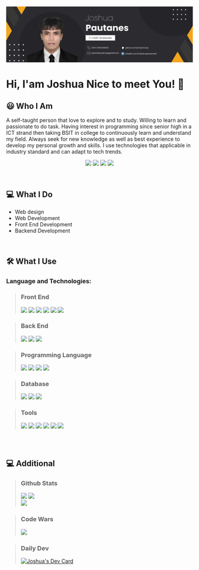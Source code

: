 <p align='center'>
<img src="https://github.com/joshjoshuap/joshjoshuap/blob/main/image-icon/personal-banner.jpg">
</p>

# Hi, I'am Joshua Nice to meet You! 👋

## 😃 Who I Am

A self-taught person that love to explore and to study. Willing to learn and passionate to do task. Having interest in programming since senior high in a ICT strand then taking BSIT in college to continuously learn and understand my field. Always seek for new knowledge as well as best experience to develop my personal growth and skills. I use technologies that applicable in industry standard and can adapt to tech trends.


<p align='center'>
<a href="https://www.facebook.com/joshjoshuap1/"><img src="https://img.shields.io/badge/Facebook-1877F2?style=for-the-badge&logo=facebook&logoColor=white"></a>
<a href="https://www.instagram.com/joshjoshuap1/"><img src="https://img.shields.io/badge/Instagram-E4405F?style=for-the-badge&logo=instagram&logoColor=white"></a>
<a href="https://twitter.com/joshjoshuap1"><img src="https://img.shields.io/badge/Twitter-1DA1F2?style=for-the-badge&logo=twitter&logoColor=white"></a>
<a href="https://www.linkedin.com/in/joshuapautanes/"><img src="https://img.shields.io/badge/LinkedIn-0077B5?style=for-the-badge&logo=linkedin&logoColor=white"></a>
</p>

<br />

## 💻 What I Do
- Web design
- Web Development
- Front End Development
- Backend Development

<br />

## 🛠 What I Use
### Language and Technologies:
> <h3> Front End</h3>
> <img src="https://img.shields.io/badge/HTML5-E34F26?style=for-the-badge&logo=html5&logoColor=white"> <img src="https://img.shields.io/badge/CSS3-1572B6?style=for-the-badge&logo=css3&logoColor=white"> <img src="https://img.shields.io/badge/Sass-CC6699?style=for-the-badge&logo=sass&logoColor=white"> 
> <img src="https://img.shields.io/badge/React-20232A?style=for-the-badge&logo=react&logoColor=61DAFB"> <img src="https://img.shields.io/badge/Bootstrap-563D7C?style=for-the-badge&logo=bootstrap&logoColor=white"> <img src="https://img.shields.io/badge/Tailwind_CSS-38B2AC?style=for-the-badge&logo=tailwind-css&logoColor=white">

>  <h3> Back End </h3>
> <img src="https://img.shields.io/badge/Node.js-43853D?style=for-the-badge&logo=node.js&logoColor=white"> <img src="https://img.shields.io/badge/Express.js-404D59?style=for-the-badge"> <img src="https://img.shields.io/badge/.NET-5C2D91?style=for-the-badge&logo=.net&logoColor=white">

> <h3> Programming Language </h3>
> <img src="https://img.shields.io/badge/JavaScript-323330?style=for-the-badge&logo=javascript&logoColor=F7DF1E"> <img src="https://img.shields.io/badge/TypeScript-007ACC?style=for-the-badge&logo=typescript&logoColor=white"> <img src="https://img.shields.io/badge/C%23-239120?style=for-the-badge&logo=c-sharp&logoColor=white">  <img src="https://img.shields.io/badge/PHP-777BB4?style=for-the-badge&logo=php&logoColor=white">

> <h3> Database </h3>  <img src="https://img.shields.io/badge/MongoDB-4EA94B?style=for-the-badge&logo=mongodb&logoColor=white"> <img src="https://img.shields.io/badge/MySQL-00000F?style=for-the-badge&logo=mysql&logoColor=white"> <img src="https://img.shields.io/badge/Microsoft%20SQL%20Server-CC2927?style=for-the-badge&logo=microsoft%20sql%20server&logoColor=white">

> <h3> Tools </h3>
> <img src="https://img.shields.io/badge/Visual_Studio-5C2D91?style=for-the-badge&logo=visual%20studio&logoColor=white"> <img src="https://img.shields.io/badge/Visual_Studio_Code-0078D4?style=for-the-badge&logo=visual%20studio%20code&logoColor=white">  <img src="https://img.shields.io/badge/GIT-E44C30?style=for-the-badge&logo=git&logoColor=white"> <img src="https://img.shields.io/badge/GitHub-100000?style=for-the-badge&logo=github&logoColor=white"> <img src="https://img.shields.io/badge/Ubuntu-E95420?style=for-the-badge&logo=ubuntu&logoColor=white"> <img src="https://img.shields.io/badge/Figma-F24E1E?style=for-the-badge&logo=figma&logoColor=white">

<br></br>

## 💻 Additional
> ### Github Stats 
> <img src='https://github-readme-streak-stats.herokuapp.com/?user=joshjoshuap&theme=highcontrast'>
> <img src="https://github-readme-stats.vercel.app/api?username=joshjoshuap&theme=blue-green"> <br />
> <img src="https://github-readme-stats.vercel.app/api/top-langs/?username=joshjoshuap&theme=blue-green"> 

> ### Code Wars
> <img src="https://www.codewars.com/users/joshjoshuap/badges/large">

> ### Daily Dev
> <a href="https://app.daily.dev/joshjoshuap"><img src="https://api.daily.dev/devcards/cabac29599cd4326a848a2a80a3c2350.png?r=jwm" width="300" alt="Joshua's Dev Card"/></a>

